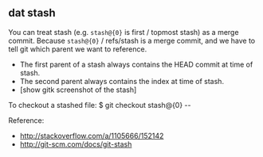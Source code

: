 ## dat stash
You can treat stash (e.g. `stash@{0}` is first / topmost stash) as
a merge commit. Because `stash@{0}` / refs/stash is a merge commit,
and we have to tell git which parent we want to reference.

* The first parent of a stash always contains the HEAD commit at
  time of stash.
* The second parent always contains the index at time of stash.
* [show gitk screenshot of the stash]

To checkout a stashed file:
    $ git checkout stash@{0} -- <filename>

Reference:
* http://stackoverflow.com/a/1105666/152142 
* http://git-scm.com/docs/git-stash 
